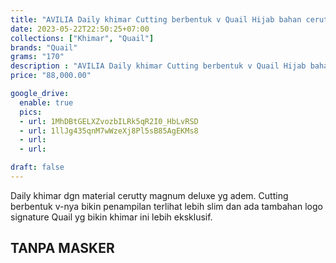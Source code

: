 ```yaml
---
title: "AVILIA Daily khimar Cutting berbentuk v Quail Hijab bahan cerutty magnum deluxe"
date: 2023-05-22T22:50:25+07:00
collections: ["Khimar", "Quail"]
brands: "Quail"
grams: "170"
description : "AVILIA Daily khimar Cutting berbentuk v Quail Hijab bahan cerutty magnum deluxe"
price: "88,000.00"

google_drive:
  enable: true
  pics:
  - url: 1MhDBtGELXZvozbILRk5qR2I0_HbLvRSD
  - url: 1llJg435qnM7wWzeXj8Pl5sB85AgEKMs8
  - url: 
  - url: 

draft: false
---
```


 Daily khimar dgn material cerutty magnum deluxe yg adem. Cutting berbentuk v-nya bikin penampilan terlihat lebih slim dan ada tambahan logo signature Quail yg bikin khimar ini lebih eksklusif. 

TANPA MASKER        
---------    
 
